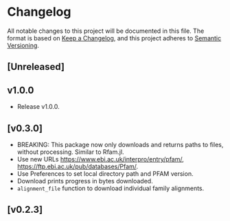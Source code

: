 # Changelog

All notable changes to this project will be documented in this file. The format is based on [Keep a Changelog](https://keepachangelog.com/en/1.0.0/), and this project adheres to [Semantic Versioning](https://semver.org/spec/v2.0.0.html).

## [Unreleased]

## v1.0.0

- Release v1.0.0.

## [v0.3.0]

- BREAKING: This package now only downloads and returns paths to files, without processing. Similar to Rfam.jl.
- Use new URLs https://www.ebi.ac.uk/interpro/entry/pfam/, https://ftp.ebi.ac.uk/pub/databases/Pfam/.
- Use Preferences to set local directory path and PFAM version.
- Download prints progress in bytes downloaded.
- `alignment_file` function to download individual family alignments.

## [v0.2.3]